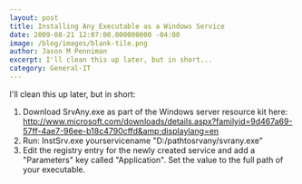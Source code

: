 ```yaml
---
layout: post
title: Installing Any Executable as a Windows Service
date: 2009-08-21 12:07:00.000000000 -04:00
image: /blog/images/blank-tile.png
author: Jason M Penniman
excerpt: I'll clean this up later, but in short...
category: General-IT
---
```

I'll clean this up later, but in short:

1. Download SrvAny.exe as part of the Windows server resource kit here: <a href="http://www.microsoft.com/downloads/details.aspx?familyid=9d467a69-57ff-4ae7-96ee-b18c4790cffd&amp;displaylang=en">http://www.microsoft.com/downloads/details.aspx?familyid=9d467a69-57ff-4ae7-96ee-b18c4790cffd&amp;displaylang=en</a>
2. Run: InstSrv.exe yourservicename "D:/pathtosrvany/svrany.exe"
3. Edit the registry entry for the newly created service and add a "Parameters" key called "Application".  Set the value to the full path of your executable.
